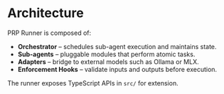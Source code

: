 # Architecture

PRP Runner is composed of:

- **Orchestrator** – schedules sub-agent execution and maintains state.
- **Sub-agents** – pluggable modules that perform atomic tasks.
- **Adapters** – bridge to external models such as Ollama or MLX.
- **Enforcement Hooks** – validate inputs and outputs before execution.

The runner exposes TypeScript APIs in `src/` for extension.
